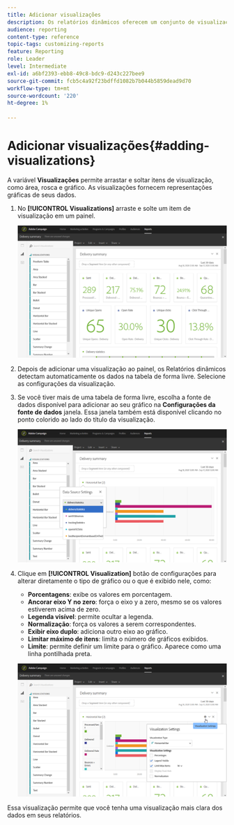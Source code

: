 ```yaml
---
title: Adicionar visualizações
description: Os relatórios dinâmicos oferecem um conjunto de visualizações para adicionar uma representação gráfica ao seu relatório.
audience: reporting
content-type: reference
topic-tags: customizing-reports
feature: Reporting
role: Leader
level: Intermediate
exl-id: a6bf2393-ebb8-49c8-bdc9-d243c227bee9
source-git-commit: fcb5c4a92f23bdffd1082b7b044b5859dead9d70
workflow-type: tm+mt
source-wordcount: '220'
ht-degree: 1%

---
```


# Adicionar visualizações{#adding-visualizations}

A variável **Visualizações** permite arrastar e soltar itens de visualização, como área, rosca e gráfico. As visualizações fornecem representações gráficas de seus dados.

1. No **[!UICONTROL Visualizations]** arraste e solte um item de visualização em um painel.

   ![](assets/dynamic_report_visualization_1.png)

1. Depois de adicionar uma visualização ao painel, os Relatórios dinâmicos detectam automaticamente os dados na tabela de forma livre. Selecione as configurações da visualização.
1. Se você tiver mais de uma tabela de forma livre, escolha a fonte de dados disponível para adicionar ao seu gráfico na **Configurações da fonte de dados** janela. Essa janela também está disponível clicando no ponto colorido ao lado do título da visualização.

   ![](assets/dynamic_report_visualization_2.png)

1. Clique em **[!UICONTROL Visualization]** botão de configurações para alterar diretamente o tipo de gráfico ou o que é exibido nele, como:

   * **Porcentagens**: exibe os valores em porcentagem.
   * **Ancorar eixo Y no zero**: força o eixo y a zero, mesmo se os valores estiverem acima de zero.
   * **Legenda visível**: permite ocultar a legenda.
   * **Normalização**: força os valores a serem correspondentes.
   * **Exibir eixo duplo**: adiciona outro eixo ao gráfico.
   * **Limitar máximo de itens**: limita o número de gráficos exibidos.
   * **Limite**: permite definir um limite para o gráfico. Aparece como uma linha pontilhada preta.

   ![](assets/dynamic_report_visualization_3.png)

Essa visualização permite que você tenha uma visualização mais clara dos dados em seus relatórios.
